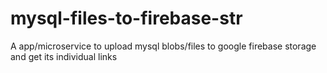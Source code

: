 # mysql-files-to-firebase-str
A app/microservice to upload mysql blobs/files to google firebase storage and get its individual links
